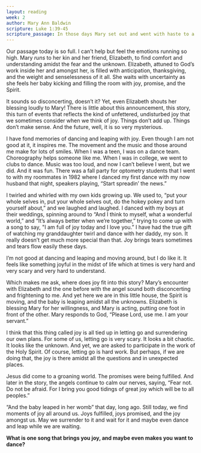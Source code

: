 ```yaml
---
layout: reading
week: 2
author: Mary Ann Baldwin
scripture: Luke 1:39-45
scripture_passage: In those days Mary set out and went with haste to a Judean town in the hill country, where she entered the house of Zechariah and greeted Elizabeth. When Elizabeth heard Mary’s greeting, the child leaped in her womb. And Elizabeth was filled with the Holy Spirit and exclaimed with a loud cry, “Blessed are you among women, and blessed is the fruit of your womb. And why has this happened to me, that the mother of my Lord comes to me? For as soon as I heard the sound of your greeting, the child in my womb leaped for joy. And blessed is she who believed that there would be a fulfillment of what was spoken to her by the Lord.”
---
```


Our passage today is so full. I can’t help but feel the emotions running so high.  Mary <i>runs</i> to her kin and her friend, Elizabeth, to find comfort and understanding amidst the fear and the unknown.  Elizabeth, attuned to God’s work inside her and amongst her, is filled with anticipation, thanksgiving, and the weight and senselessness of it all. She waits with uncertainty as she feels her baby kicking and filling the room with joy, promise, and the Spirit.

It sounds so disconcerting, doesn’t it? Yet, even Elizabeth shouts her blessing loudly to Mary! There is little about this announcement, this story, this turn of events that reflects the kind of unfettered, undisturbed joy that we sometimes consider when we think of joy. Things don’t add up. Things don’t make sense. And the future, well, it is so very mysterious.  

I have fond memories of dancing and leaping with joy. Even though I am not good at it, it inspires me.  The movement and the music and those around me make for lots of smiles.  When I was a teen, I was on a dance team. Choreography helps someone like me. When I was in college, we went to clubs to dance. Music was too loud, and now I can’t believe I went, but we did.  And it was fun. There was a fall party for optometry students that I went to with my roommates in 1982 where I danced my first dance with my now husband that night, speakers playing, “Start spreadin’ the news.”

I twirled and whirled with my own kids growing up. We used to, “put your whole selves in, put your whole selves out, do the hokey pokey and turn yourself about,” and we laughed and laughed. I danced with my boys at their weddings, spinning around to “And I think to myself, what a wonderful world,”  and “It’s always better when we’re together,” trying to come up with a song to say, "I am full of joy today and I love you.” I have had the true gift of watching my granddaughter twirl and dance with her daddy, my son. It really doesn’t get much more special than that. Joy brings tears sometimes and tears flow easily these days.  

I’m not good at dancing and leaping and moving around, but I do like it.  It feels like something joyful in the midst of life which at times is very hard and very scary and very hard to understand.

Which makes me ask, where does joy fit into this story? Mary’s encounter with Elizabeth and the one before with the angel sound both disconcerting and frightening to me. And yet here we are in this little house, the Spirit is moving, and the baby is leaping amidst all the unknowns. Elizabeth is blessing Mary for her willingness, and Mary is acting, putting one foot in front of the other. Mary responds to God,  “Please Lord, use me. I am your servant.”  

I think that this thing called joy is all tied up in letting go and surrendering our own plans. For some of us, letting go is very scary. It looks a bit chaotic. It looks like the unknown. And yet, we are asked to participate in the work of the Holy Spirit. Of course, letting go is hard work. But perhaps, if we are doing that, the joy is there amidst all the questions and in unexpected places.  

Jesus did come to a groaning world. The promises were being fulfilled. And later in the story, the angels continue to calm our nerves, saying, “Fear not. Do not be afraid. For I bring you good tidings of great joy which will be to all peoples.”

“And the baby leaped in her womb” that day, long ago. Still today, we find moments of joy all around us. Joys fulfilled, joys promised, and the joy amongst us. May we surrender to it and wait for it and maybe even dance and leap while we are waiting.

<b>What is one song that brings you joy, and maybe even makes you want to dance?</b>
